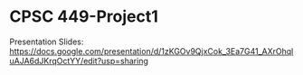 # CPSC 449-Project1
 
Presentation Slides: https://docs.google.com/presentation/d/1zKGOv9QjxCok_3Ea7G41_AXrOhqluAJA6dJKrqOctYY/edit?usp=sharing
